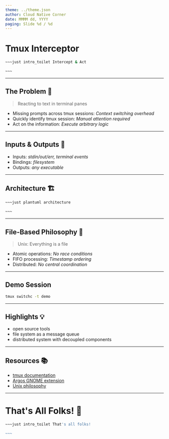 ```yaml
---
theme: ../theme.json
author: Cloud Native Corner
date: MMMM dd, YYYY
paging: Slide %d / %d
---
```


# Tmux Interceptor

```bash
~~~just intro_toilet Intercept & Act

~~~
```

---

## The Problem 🎯

> Reacting to text in terminal panes

- Missing prompts across tmux sessions:       *Context switching overhead*
- Quickly identify tmux session:              *Manual attention required*
- Act on the information:                     *Execute arbitrary logic*

---

## Inputs & Outputs 🔄

- Inputs:     *stdin/out/err, terminal events*
- Bindings:   *filesystem*
- Outputs:    *any executable*

---

## Architecture 🏗️

```bash
~~~just plantuml architecture

~~~
```

---

## File-Based Philosophy 📁

> Unix: Everything is a file

- Atomic operations:    *No race conditions*
- FIFO processing:      *Timestamp ordering*
- Distributed:          *No central coordination*

---

## Demo Session

```bash
tmux switchc -t demo
```

---

## Highlights 💡

- open source tools
- file system as a message queue
- distributed system with decoupled components

---

## Resources 📚

- [tmux documentation](https://github.com/tmux/tmux)
- [Argos GNOME extension](https://github.com/p-e-w/argos)
- [Unix philosophy](https://en.wikipedia.org/wiki/Unix_philosophy)

---

# That's All Folks! 👋

```bash
~~~just intro_toilet That's all folks!

~~~
```
